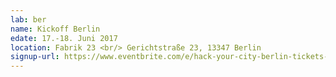 ```yaml
---
lab: ber
name: Kickoff Berlin
edate: 17.-18. Juni 2017
location: Fabrik 23 <br/> Gerichtstraße 23, 13347 Berlin
signup-url: https://www.eventbrite.com/e/hack-your-city-berlin-tickets-33921340643
---
```

